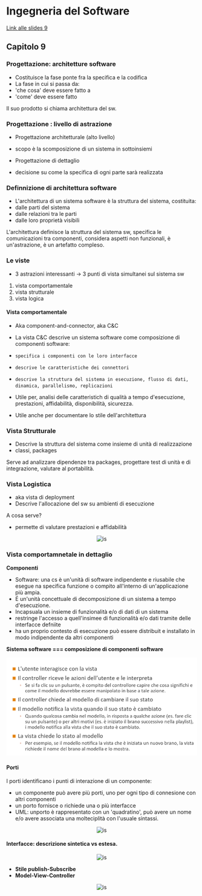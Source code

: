 # Ingegneria del Software

[Link alle slides 9](http://didawiki.cli.di.unipi.it/lib/exe/fetch.php/informatica/is-a/is_08a_attivita.pdf)

## Capitolo 9

### Progettazione: architetture software

- Costituisce la fase ponte fra la specifica e la codifica
- La fase in cui si passa da:
- 'che cosa' deve essere fatto a
- 'come' deve essere fatto

Il suo prodotto si chiama architettura del sw.

### Progettazione : livello di astrazione

- Progettazione architetturale (alto livello)
- scopo è la scomposizione di un sistema in sottoinsiemi

- Progettazione di dettaglio
- decisione su come la specifica di ogni parte sarà realizzata

### Definnizione di architettura software

- L'architettura di un sistema software è la struttura del sistema, costituita:
- dalle parti del sistema
- dalle relazioni tra le parti
- dalle loro proprietà visibili

L'architettura definisce la struttura del sistema sw, specifica le comunicazioni tra componenti, considera aspetti non funzionali, è un'astrazione, è un artefatto compleso.

### Le viste

- 3 astrazioni interessanti -> 3 punti di vista simultanei sul sistema sw

1. vista comportamentale
2. vista strutturale
3. vista logica

#### Vista comportamentale

- Aka component-and-connector, aka C&C

- La vista C&C descrive un sistema software come composizione di componenti software:
- `specifica i componenti con le loro interfacce`
- `descrive le caratteristiche dei connettori`
- `descrive la struttura del sistema in esecuzione, flusso di dati, dinamica, parallelismo, replicazioni`

- Utile per, analisi delle caratteristich di qualità a tempo d'esecuzione, prestazioni, affidabilità, disponibilità, sicurezza.

- Utile anche per documentare lo stile dell'architettura

### Vista Strutturale

- Descrive la struttura del sistema come insieme di unità di realizzazione
- classi, packages

Serve ad analizzare dipendenze tra packages, progettare test di unità e di integrazione, valutare al portabilità.

### Vista Logistica

- aka vista di deployment
- Descrive l'allocazione del sw su ambienti di esecuzione

A cosa serve?

- permette di valutare prestazioni e affidabilità

<p align="center">
  <img src="./assets/is9-1.png" alt="is" />
</p>

### Vista comportamnetale in dettaglio

**Componenti**

- Software: una cs è un'unità di software indipendente e riusabile che esegue na specifica funzione o compito all'interno di un'applicazione più ampia.
- É un'unità concettuale di decomposizione di un sistema a tempo d'esecuzione.
- Incapsuala un insieme di funzionalità e/o di dati di un sistema
- restringe l'accesso a quell'insimee di funzionalità e/o dati tramite delle interfacce defniite
- ha un proprio contesto di esecuzione
  può essere distribuit e installato in modo indipendente da altri componenti

**Sistema software === composizione di componenti software**

<p align="center">
  <img src="./assets/is9-2.png" alt="is" />
</p>

#### Porti

I porti identificano i punti di interazione di un componente:

- un componente può avere più porti, uno per ogni tipo di connesione con altri componenti
- un porto fornisce o richiede una o più interfacce
- UML: unporto è rappresentato con un 'quadratino', può avere un nome e/o avere associata una molteciplità con l'usuale sintassi.

<p align="center">
  <img src="./assets/is9-3.png" alt="is" />
</p>

#### Interfacce: descrizione sintetica vs estesa.

<p align="center">
  <img src="./assets/is9-4.png" alt="is" />
</p>

- **Stile publish-Subscribe**
- **Model-View-Controller**

<p align="center">
  <img src="./assets/is9-5.png" alt="is" />
</p>
